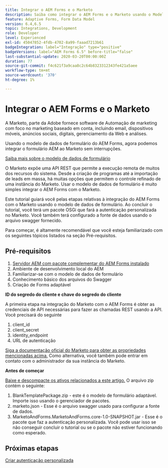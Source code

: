 ```yaml
---
title: Integrar o AEM Forms e o Marketo
description: Saiba como integrar o AEM Forms e o Marketo usando o Modelo de dados de formulário do AEM Forms.
feature: Adaptive Forms, Form Data Model
version: 6.4,6.5
topic: Integrations, Development
role: Developer
level: Experienced
exl-id: 45047852-4fdb-4702-8a99-faaad7213b61
badgeIntegration: label="Integração" type="positive"
badgeVersions: label="AEM Forms 6.5" before-title="false"
last-substantial-update: 2020-03-20T00:00:00Z
duration: 77
source-git-commit: f4c621f3a9caa8c2c64b8323312343fe421a5aee
workflow-type: tm+mt
source-wordcount: '370'
ht-degree: 1%

---
```


# Integrar o AEM Forms e o Marketo

A Marketo, parte da Adobe fornece software de Automação de marketing com foco no marketing baseado em conta, incluindo email, dispositivos móveis, anúncios sociais, digitais, gerenciamento da Web e análises.

Usando o modelo de dados de formulário do AEM Forms, agora podemos integrar o formulário AEM ao Marketo sem interrupções.

[Saiba mais sobre o modelo de dados de formulário](https://helpx.adobe.com/experience-manager/6-5/forms/using/data-integration.html)

O Marketo expõe uma API REST que permite a execução remota de muitos dos recursos do sistema. Desde a criação de programas até a importação de leads em massa, há muitas opções que permitem o controle refinado de uma instância do Marketo. Usar o modelo de dados de formulário é muito simples integrar o AEM Forms com o Marketo.

Este tutorial guiará você pelas etapas relativas à integração do AEM Forms com o Marketo usando o modelo de dados de formulário. Ao concluir o tutorial, você terá um pacote OSGi que fará a autenticação personalizada no Marketo. Você também terá configurado a fonte de dados usando o arquivo swagger fornecido.

Para começar, é altamente recomendável que você esteja familiarizado com os seguintes tópicos listados na seção Pré-requisitos.

## Pré-requisitos

1. [Servidor AEM com pacote complementar do AEM Forms instalado](/help/forms/adaptive-forms/installing-aem-form-on-windows-tutorial-use.md)
1. Ambiente de desenvolvimento local do AEM
1. Familiarizar-se com o modelo de dados de formulário
1. Conhecimento básico dos arquivos do Swagger
1. Criação de Forms adaptável

**ID do segredo do cliente e chave do segredo do cliente**

A primeira etapa na integração do Marketo com o AEM Forms é obter as credenciais de API necessárias para fazer as chamadas REST usando a API. Você precisará do seguinte

1. client_id
1. client_secret
1. identity_endpoint
1. URL de autenticação

[Siga a documentação oficial do Marketo para obter as propriedades mencionadas acima.](https://developers.marketo.com/rest-api/) Como alternativa, você também pode entrar em contato com o administrador da sua instância do Marketo.

**Antes de começar**

[Baixe e descompacte os ativos relacionados a este artigo.](assets/aemformsandmarketo.zip) O arquivo zip contém o seguinte:

1. BlankTemplatePackage.zip - este é o modelo de formulário adaptável. Importe isso usando o gerenciador de pacotes.
1. marketo.json - Esse é o arquivo swagger usado para configurar a fonte de dados.
1. MarketoAndForms.MarketoAndForms.core-1.0-SNAPSHOT.jar - Esse é o pacote que faz a autenticação personalizada. Você pode usar isso se não conseguir concluir o tutorial ou se o pacote não estiver funcionando como esperado.

## Próximas etapas

[Criar autenticação personalizada](./part2.md)

